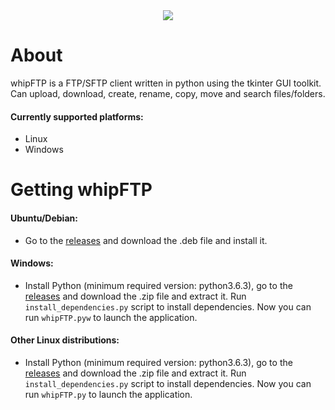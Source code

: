 <div style="text-align:center">
    <img src ="https://raw.githubusercontent.com/RainingComputers/whipFTP/master/Screenshot.png" />
</div>

# About
whipFTP is a FTP/SFTP client written in python using the tkinter GUI toolkit. Can upload, download, create, rename, copy, move and search files/folders.
#### Currently supported platforms:
+ Linux
+ Windows

# Getting whipFTP

#### Ubuntu/Debian:
+  Go to the [releases](https://github.com/RainingComputers/whipFTP/releases) and download the .deb file and install it.

#### Windows:
+ Install Python (minimum required version: python3.6.3), go to the [releases](https://github.com/RainingComputers/whipFTP/releases) and download the .zip file and extract it. Run `install_dependencies.py` script to install dependencies. Now you can run `whipFTP.pyw` to launch the application.

#### Other Linux distributions:
+ Install Python (minimum required version: python3.6.3), go to the [releases](https://github.com/RainingComputers/whipFTP/releases) and download the .zip file and extract it. Run `install_dependencies.py` script to install dependencies. Now you can run `whipFTP.py` to launch the application.